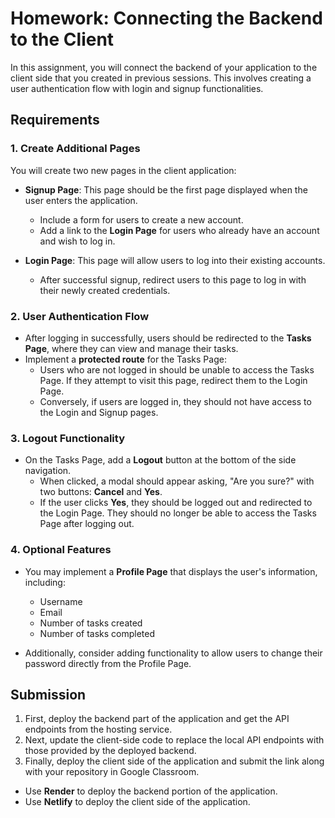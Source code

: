 # Homework: Connecting the Backend to the Client

In this assignment, you will connect the backend of your application to the client side that you created in previous sessions. This involves creating a user authentication flow with login and signup functionalities.

## Requirements

### 1. Create Additional Pages

You will create two new pages in the client application:

- **Signup Page**: This page should be the first page displayed when the user enters the application.

  - Include a form for users to create a new account.
  - Add a link to the **Login Page** for users who already have an account and wish to log in.

- **Login Page**: This page will allow users to log into their existing accounts.
  - After successful signup, redirect users to this page to log in with their newly created credentials.

### 2. User Authentication Flow

- After logging in successfully, users should be redirected to the **Tasks Page**, where they can view and manage their tasks.
- Implement a **protected route** for the Tasks Page:
  - Users who are not logged in should be unable to access the Tasks Page. If they attempt to visit this page, redirect them to the Login Page.
  - Conversely, if users are logged in, they should not have access to the Login and Signup pages.

### 3. Logout Functionality

- On the Tasks Page, add a **Logout** button at the bottom of the side navigation.
  - When clicked, a modal should appear asking, "Are you sure?" with two buttons: **Cancel** and **Yes**.
  - If the user clicks **Yes**, they should be logged out and redirected to the Login Page. They should no longer be able to access the Tasks Page after logging out.

### 4. Optional Features

- You may implement a **Profile Page** that displays the user's information, including:

  - Username
  - Email
  - Number of tasks created
  - Number of tasks completed

- Additionally, consider adding functionality to allow users to change their password directly from the Profile Page.

## Submission

1. First, deploy the backend part of the application and get the API endpoints from the hosting service.
2. Next, update the client-side code to replace the local API endpoints with those provided by the deployed backend.
3. Finally, deploy the client side of the application and submit the link along with your repository in Google Classroom.

- Use **Render** to deploy the backend portion of the application.
- Use **Netlify** to deploy the client side of the application.
